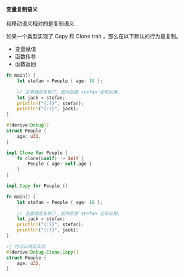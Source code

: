 #### 变量复制语义

和移动语义相对的是复制语义

如果一个类型实现了 Copy 和 Clone trait ，那么在以下默认的行为是复制。

- 变量赋值
- 函数传参
- 函数返回

```rust
fn main() {
    let stefan = People { age: 18 };
  
  	// 这里就是复制了，因为后面 stefan 还可以用。
    let jack = stefan; 
    println!("{:?}", stefan);
    println!("{:?}", jack);
}

#[derive(Debug)]
struct People {
    age: u32,
}

impl Clone for People {
    fn clone(&self) -> Self {
        People { age: self.age }
    }
}

impl Copy for People {}

```

```rust
fn main() {
    let stefan = People { age: 18 };
  
  	// 这里就是复制了，因为后面 stefan 还可以用。
    let jack = stefan; 
    println!("{:?}", stefan);
    println!("{:?}", jack);
}

// 也可以用宏实现
#[derive(Debug,Clone,Copy)]
struct People {
    age: u32,
}

```

